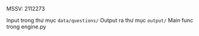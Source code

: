MSSV: 2112273

Input trong thư mục `data/questions/` 
Output ra thư mục `output/`
Main func trong engine.py
